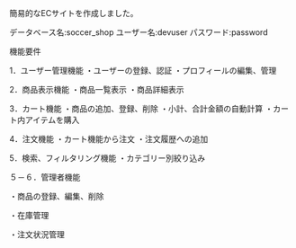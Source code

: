 簡易的なECサイトを作成しました。

データベース名:soccer_shop
ユーザー名:devuser
パスワード:password

機能要件 

1．ユーザー管理機能 
・ユーザーの登録、認証 
・プロフィールの編集、管理 

2．商品表示機能 
・商品一覧表示 
・商品詳細表示 

3．カート機能 
・商品の追加、登録、削除 
・小計、合計金額の自動計算 
・カート内アイテムを購入 

4．注文機能
・カート機能から注文
・注文履歴への追加

5．検索、フィルタリング機能 
・カテゴリー別絞り込み 


 

５－６．管理者機能 

・商品の登録、編集、削除 

・在庫管理 

・注文状況管理 
